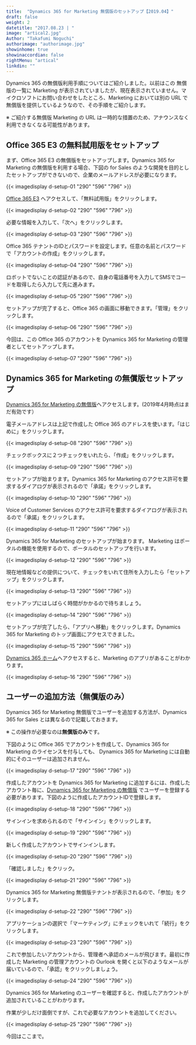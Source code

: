 ```yaml
---
title:  "Dynamics 365 for Marketing 無償版のセットアップ【2019.04】"
draft: false
weight: 2
datetitle: "2017.08.23 | "
image: "artical2.jpg"
Author: "Takafumi Noguchi"
authorimage: "authorimage.jpg"
showinhome: true
showinaccordian: false
rightMenu: "artical"
linkdin: ""
---
```

<!-- Intro  -->
Dynamics 365 の無償版利用手順についてはご紹介しました。以前はこの 無償版の一覧に Marketing が表示されていましたが、現在表示されていません。マイクロソフトにお問い合わせをしたところ、Marketing においては別の URL で無償版を提供しているようなので、その手順をご紹介します。

※ ご紹介する無償版 Marketing の URL は一時的な措置のため、アナウンスなく利用できなくなる可能性があります。


## Office 365 E3 の無料試用版をセットアップ
まず、Office 365 E3 の無償版をセットアップします。Dynamics 365 for Marketing の無償版を利用する場合、下図の for Sales のような開発を目的としたセットアップができないので、企業のメールアドレスが必要になります。
<!-- Image= d-setup-01.png -->
{{< imagedisplay d-setup-01 "290" "596" "796" >}}


[Office 365 E3](https://www.microsoft.com/ja-jp/microsoft-365/enterprise/office-365-e3) へアクセスして、「無料試用版」をクリックします。
<!-- Image= d-setup-02.jpg -->
{{< imagedisplay d-setup-02 "290" "596" "796" >}}

必要な情報を入力して、「次へ」をクリックします。
<!-- Image= d-setup-03.png -->
{{< imagedisplay d-setup-03 "290" "596" "796" >}}


Office 365 テナントのIDとパスワードを設定します。任意の名前とパスワードで「アカウントの作成」をクリックします。
<!-- Image= d-setup-04.png -->
{{< imagedisplay d-setup-04 "290" "596" "796" >}}


ロボットでないことの認証があるので、自身の電話番号を入力してSMSでコードを取得したら入力して先に進みます。
<!-- Image= d-setup-05.png -->
{{< imagedisplay d-setup-05 "290" "596" "796" >}}


セットアップが完了すると、Office 365 の画面に移動できます。「管理」をクリックします。
<!-- Image= d-setup-06.png -->
{{< imagedisplay d-setup-06 "290" "596" "796" >}}


今回は、この Office 365 のアカウントを Dynamics 365 for Marketing の管理者としてセットアップします。
<!-- Image= d-setup-07.png -->
{{< imagedisplay d-setup-07 "290" "596" "796" >}}


## Dynamics 365 for Marketing の無償版セットアップ
[Dynamics 365 for Marketing の無償版](https://trials.dynamics.com/Dynamics365/marketing)へアクセスします。(2019年4月時点はまだ有効です）

電子メールアドレスは上記で作成した Office 365 のアドレスを使います。「はじめに」をクリックします。
<!-- Image= d-setup-08.png -->
{{< imagedisplay d-setup-08 "290" "596" "796" >}}


チェックボックスに２つチェックをいれたら、「作成」をクリックします。
<!-- Image= d-setup-09.png -->
{{< imagedisplay d-setup-09 "290" "596" "796" >}}


セットアップが始まります。Dynamics 365 for Marketing のアクセス許可を要求するダイアログが表示されるので「承諾」をクリックします。
<!-- Image= d-setup-10.png -->
{{< imagedisplay d-setup-10 "290" "596" "796" >}}


Voice of Customer Services のアクセス許可を要求するダイアログが表示されるので「承諾」をクリックします。
<!-- Image= d-setup-11.png -->
{{< imagedisplay d-setup-11 "290" "596" "796" >}}

Dynamics 365 for Marketing のセットアップが始まります。
Marketing はポータルの機能を使用するので、ポータルのセットアップを行います。
<!-- Image= d-setup-12.png -->
{{< imagedisplay d-setup-12 "290" "596" "796" >}}


現在地情報などの提供について、チェックをいれて住所を入力したら「セットアップ」をクリックします。
<!-- Image= d-setup-13.png -->
{{< imagedisplay d-setup-13 "290" "596" "796" >}}

セットアップにはしばらく時間がかかるので待ちましょう。
<!-- Image= d-setup-14.png -->
{{< imagedisplay d-setup-14 "290" "596" "796" >}}


セットアップが完了したら、「アプリへ移動」をクリックします。Dynamics 365 for Marketing のトップ画面にアクセスできました。
<!-- Image= d-setup-15.png -->
{{< imagedisplay d-setup-15 "290" "596" "796" >}}


[Dynamics 365 ホーム](https://home.dynamics.com/)へアクセスすると、Marketing のアプリがあることがわかります。
<!-- Image= d-setup-16.png -->
{{< imagedisplay d-setup-16 "290" "596" "796" >}}


## ユーザーの追加方法（無償版のみ）
Dynamics 365 for Marketing 無償版でユーザーを追加する方法が、Dynamics 365 for Sales とは異なるので記載しておきます。

※ この操作が必要なのは**無償版のみ**です。

下図のように Office 365 でアカウントを作成して、Dynamics 365 for Marketing のライセンスを付与しても、
Dynamics 365 for Marketing には自動的にそのユーザーは追加されません。
<!-- Image= d-setup-17.png -->
{{< imagedisplay d-setup-17 "290" "596" "796" >}}


作成したアカウントを Dynamics 365 for Marketing に追加するには、作成したアカウント毎に、[Dynamics 365 for Marketing の無償版](https://trials.dynamics.com/Dynamics365/marketing) でユーザーを登録する必要があります。下図のように作成したアカウントIDで登録します。
<!-- Image= d-setup-18.png -->
{{< imagedisplay d-setup-18 "290" "596" "796" >}}


サインインを求められるので「サインイン」をクリックします。
<!-- Image= d-setup-19.png -->
{{< imagedisplay d-setup-19 "290" "596" "796" >}}


新しく作成したアカウントでサインインします。
<!-- Image= d-setup-20.png -->
{{< imagedisplay d-setup-20 "290" "596" "796" >}}

「確認しました」をクリック。
<!-- Image= d-setup-21.png -->
{{< imagedisplay d-setup-21 "290" "596" "796" >}}


Dynamics 365 for Marketing 無償版テナントが表示されるので、「参加」をクリックします。
<!-- Image= d-setup-22.png -->
{{< imagedisplay d-setup-22 "290" "596" "796" >}}


アプリケーションの選択で「マーケティング」にチェックをいれて「続行」をクリックします。
<!-- Image= d-setup-23.png -->
{{< imagedisplay d-setup-23 "290" "596" "796" >}}


これで参加したいアカウントから、管理者へ承認のメールが飛びます。最初に作成した Marketing の管理アカウントの Ourlook を開くと以下のようなメールが届いているので、「承認」をクリックしましょう。
<!-- Image= d-setup-24.png -->
{{< imagedisplay d-setup-24 "290" "596" "796" >}}

Dynamics 365 for Marketing のユーザーを確認すると、作成したアカウントが追加されていることがわかります。

作業が少しだけ面倒ですが、これで必要なアカウントを追加してください。
<!-- Image= d-setup-25.png -->
{{< imagedisplay d-setup-25 "290" "596" "796" >}}


今回はここまで。     
&nbsp;